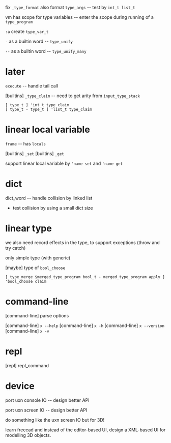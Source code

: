 fix `_type_format` also format `type_args` -- test by `int_t list_t`

vm has scope for type variables -- enter the scope during running of a `type_program`

`:a` create `type_var_t`

`-` as a builtin word -- `type_unify`

`--` as a builtin word -- `type_unify_many`

# later

`execute` -- handle tail call

[builtins] `_type_claim` -- need to get arity from `input_type_stack`

```
[ type_t ] 'int_t type_claim
[ type_t - type_t ] 'list_t type_claim
```

# linear local variable

`frame` -- has `locals`

[builtins] `_set`
[builtins] `_get`

support linear local variable by `'name set` and `'name get`

# dict

dict_word -- handle collision by linked list

- test collision by using a small dict size

# linear type

we also need record effects in the type, to support exceptions (throw and try catch)

only simple type (with generic)

[maybe] type of `bool_choose`

```
[ type_merge $merged_type_program bool_t - merged_type_program apply ] 'bool_choose claim
```

# command-line

[command-line] parse options

[command-line] `x --help`
[command-line] `x -h`
[command-line] `x --version`
[command-line] `x -v`

# repl

[repl] repl_command

# device

port uxn console IO -- design better API

port uxn screen IO -- design better API

do something like the uxn screen IO but for 3D!

learn freecad and instead of the editor-based UI,
design a XML-based UI for modelling 3D objects.
